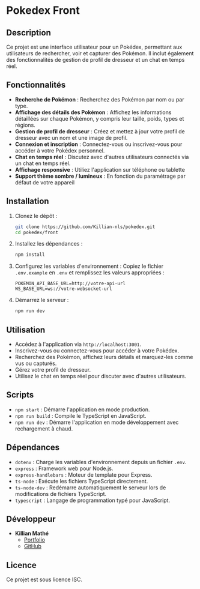 # Pokedex Front

## Description
Ce projet est une interface utilisateur pour un Pokédex, permettant aux utilisateurs de rechercher, voir et capturer des Pokémon. Il inclut également des fonctionnalités de gestion de profil de dresseur et un chat en temps réel.

## Fonctionnalités
- **Recherche de Pokémon** : Recherchez des Pokémon par nom ou par type.
- **Affichage des détails des Pokémon** : Affichez les informations détaillées sur chaque Pokémon, y compris leur taille, poids, types et régions.
- **Gestion de profil de dresseur** : Créez et mettez à jour votre profil de dresseur avec un nom et une image de profil.
- **Connexion et inscription** : Connectez-vous ou inscrivez-vous pour accéder à votre Pokédex personnel.
- **Chat en temps réel** : Discutez avec d'autres utilisateurs connectés via un chat en temps réel.
- **Affichage responsive** : Utiliez l'application sur téléphone ou tablette
- **Support thème sombre / lumineux** : En fonction du paramétrage par défaut de votre appareil

## Installation
1. Clonez le dépôt :
   ```bash
   git clone https://github.com/Killian-nls/pokedex.git
   cd pokedex/front
   ```

2. Installez les dépendances :
   ```bash
   npm install
   ```

3. Configurez les variables d'environnement :
   Copiez le fichier `.env.example` en `.env` et remplissez les valeurs appropriées :
   ```example
   POKEMON_API_BASE_URL=http://votre-api-url
   WS_BASE_URL=ws://votre-websocket-url
   ```

4. Démarrez le serveur :
   ```bash
   npm run dev
   ```

## Utilisation
- Accédez à l'application via `http://localhost:3001`.
- Inscrivez-vous ou connectez-vous pour accéder à votre Pokédex.
- Recherchez des Pokémon, affichez leurs détails et marquez-les comme vus ou capturés.
- Gérez votre profil de dresseur.
- Utilisez le chat en temps réel pour discuter avec d'autres utilisateurs.

## Scripts
- `npm start` : Démarre l'application en mode production.
- `npm run build` : Compile le TypeScript en JavaScript.
- `npm run dev` : Démarre l'application en mode développement avec rechargement à chaud.

## Dépendances
- `dotenv` : Charge les variables d'environnement depuis un fichier `.env`.
- `express` : Framework web pour Node.js.
- `express-handlebars` : Moteur de template pour Express.
- `ts-node` : Exécute les fichiers TypeScript directement.
- `ts-node-dev` : Redémarre automatiquement le serveur lors de modifications de fichiers TypeScript.
- `typescript` : Langage de programmation typé pour JavaScript.

## Développeur
- **Killian Mathé**
  - [Portfolio](https://killian-mathe.fr)
  - [GitHub](https://github.com/Killian-nls/pokedex)

## Licence
Ce projet est sous licence ISC.